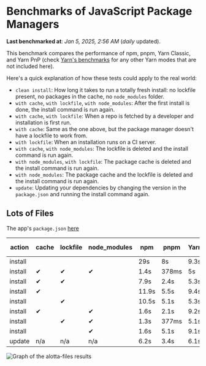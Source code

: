 # Benchmarks of JavaScript Package Managers

**Last benchmarked at**: _Jan 5, 2025, 2:56 AM_ (_daily_ updated).

This benchmark compares the performance of npm, pnpm, Yarn Classic, and Yarn PnP (check [Yarn's benchmarks](https://yarnpkg.com/benchmarks) for any other Yarn modes that are not included here).

Here's a quick explanation of how these tests could apply to the real world:

- `clean install`: How long it takes to run a totally fresh install: no lockfile present, no packages in the cache, no `node_modules` folder.
- `with cache`, `with lockfile`, `with node_modules`: After the first install is done, the install command is run again.
- `with cache`, `with lockfile`: When a repo is fetched by a developer and installation is first run.
- `with cache`: Same as the one above, but the package manager doesn't have a lockfile to work from.
- `with lockfile`: When an installation runs on a CI server.
- `with cache`, `with node_modules`: The lockfile is deleted and the install command is run again.
- `with node_modules`, `with lockfile`: The package cache is deleted and the install command is run again.
- `with node_modules`: The package cache and the lockfile is deleted and the install command is run again.
- `update`: Updating your dependencies by changing the version in the `package.json` and running the install command again.

## Lots of Files

The app's `package.json` [here](https://github.com/pnpm/pnpm.io/blob/main/benchmarks/fixtures/alotta-files/package.json)

| action  | cache | lockfile | node_modules| npm | pnpm | Yarn | Yarn PnP |
| ---     | ---   | ---      | ---         | --- | ---  | ---  | ---      |
| install |       |          |             | 29s | 8s | 9.3s | 5.6s |
| install | ✔     | ✔        | ✔           | 1.4s | 378ms | 5s | n/a |
| install | ✔     | ✔        |             | 7.9s | 2.4s | 5.3s | 1.3s |
| install | ✔     |          |             | 11.9s | 5.5s | 9.4s | 5.1s |
| install |       | ✔        |             | 10.5s | 5.1s | 5.3s | 1.3s |
| install | ✔     |          | ✔           | 1.6s | 2.1s | 9.2s | n/a |
| install |       | ✔        | ✔           | 1.3s | 377ms | 5.1s | n/a |
| install |       |          | ✔           | 1.6s | 5.1s | 9.1s | n/a |
| update  | n/a | n/a | n/a | 6.2s | 3.4s | 6.1s | 5.1s |

<img alt="Graph of the alotta-files results" src="/img/benchmarks/alotta-files.svg" />